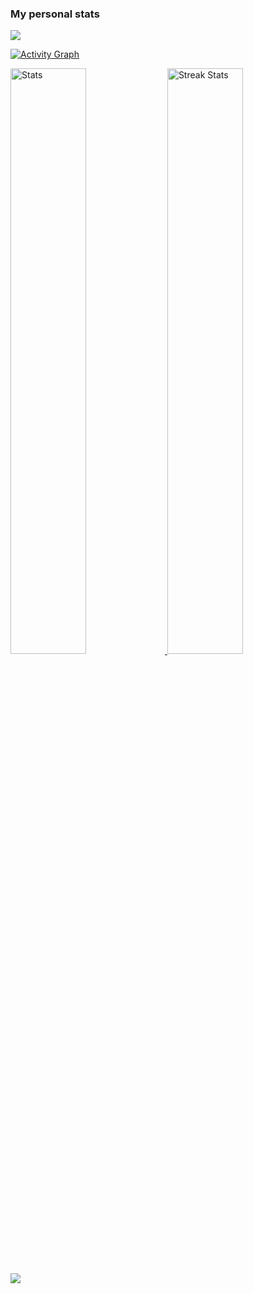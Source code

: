 ### My personal stats
<img src="https://user-images.githubusercontent.com/73097560/115834477-dbab4500-a447-11eb-908a-139a6edaec5c.gif">

[![Activity Graph](https://activity-graph.herokuapp.com/graph?username=IvanMurzak&theme=react-dark&hide_border=true&hide_title=true)](https://github.com/ashutosh00710/github-readme-activity-graph)


<div>
  <a href="https://github-readme-stats.vercel.app">
    <img width="49%" alt="Stats" src="https://github-readme-stats.vercel.app/api?&count_private=true&include_all_commits=true&username=IvanMurzak&theme=default&custom_title=GitHub+Stats&hide_border=true"/>
  </a>
  <a href="https://github-readme-streak-stats.herokuapp.com">
    <img width="49%" alt="Streak Stats" src="https://github-readme-streak-stats.herokuapp.com/?user=IvanMurzak&theme=default&hide_border=true"/>
  </a>
</div>
</br>


<img src="https://user-images.githubusercontent.com/73097560/115834477-dbab4500-a447-11eb-908a-139a6edaec5c.gif">
